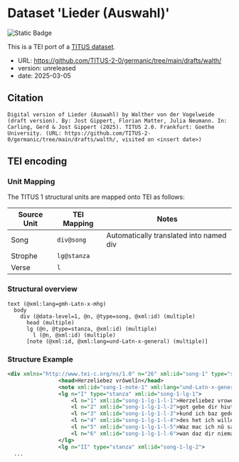 # Dataset 'Lieder (Auswahl)'

![Static Badge](https://img.shields.io/badge/TEI_validation-passing-green)

This is a TEI port of a [TITUS dataset](http://titus.uni-frankfurt.de/texte/etcs/germ/mhd/walther/walth.htm).

* URL: https://github.com/TITUS-2-0/germanic/tree/main/drafts/walth/
* version: unreleased
* date: 2025-03-05

## Citation
```text
Digital version of Lieder (Auswahl) by Walther von der Vogelweide (draft version). By: Jost Gippert, Florian Matter, Julia Neumann. In: Carling, Gerd & Jost Gippert (2025). TITUS 2.0. Frankfurt: Goethe University. (URL: https://github.com/TITUS-2-0/germanic/tree/main/drafts/walth/, visited on <insert date>)
```

## TEI encoding


### Unit Mapping
The TITUS 1 structural units are mapped onto TEI as follows:

| Source Unit | TEI Mapping | Notes |
|-------------|-------------|-------|
| Song | `div@song` | Automatically translated into named div |
| Strophe | `lg@stanza` |  |
| Verse | `l` |  |

### Structural overview
```text
text (@xml:lang=gmh-Latn-x-mhg)
  body
    div (@data-level=1, @n, @type=song, @xml:id) (multiple)
      head (multiple)
      lg (@n, @type=stanza, @xml:id) (multiple)
        l (@n, @xml:id) (multiple)
      [note (@xml:id, @xml:lang=und-Latn-x-general) (multiple)]
```

### Structure Example

```xml
<div xmlns="http://www.tei-c.org/ns/1.0" n="26" xml:id="song-1" type="song" data-level="1">
				<head>Herzeliebez vrôwelîn</head>
				<note xml:id="song-1-note-1" xml:lang="und-Latn-x-general">Cormeau 26</note>
				<lg n="I" type="stanza" xml:id="song-1-lg-1">
					<l n="1" xml:id="song-1-lg-1-l-1">Herzeliebez vrowelîn,</l>
					<l n="2" xml:id="song-1-lg-1-l-2">got gebe dir hiute und iemer guot!</l>
					<l n="3" xml:id="song-1-lg-1-l-3">kund ich baz gedenken dîn,</l>
					<l n="4" xml:id="song-1-lg-1-l-4">des het ich willeclîchen muot.</l>
					<l n="5" xml:id="song-1-lg-1-l-5">Waz mac ich nû sagen mê,</l>
					<l n="6" xml:id="song-1-lg-1-l-6">wan daz dir nieman holder ist? owê, dâ von ist mir vil wê!</l>
				</lg>
				<lg n="II" type="stanza" xml:id="song-1-lg-2">
  ...
```
